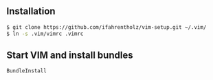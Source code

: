 ## Installation

```bash
$ git clone https://github.com/ifahrentholz/vim-setup.git ~/.vim/
$ ln -s .vim/vimrc .vimrc
```

## Start VIM and install bundles 
```bash
BundleInstall
```
